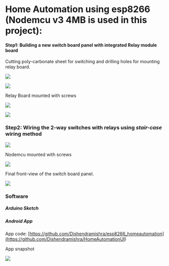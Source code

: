 # **Home Automation using esp8266 (Nodemcu v3 4MB is used in this project):**



#### Step1: Building a new switch board panel with integrated Relay module board

 Cutting poly-carbonate sheet for switching and drilling holes for mounting relay board.

![](./images/1 ) 

![](./images/4 )



Relay Board mounted with screws

![](./images/2 )

![](./images/3 )



### Step2: Wiring the 2-way switches with relays using *stair-case* wiring method

![](./images/5 )



Nodemcu mounted with screws

![](./images/6 )



Final front-view of the switch board panel. 

![](./images/7 )



### Software 

##### Arduino Sketch

[](./esp8266_homeautomation.ino) 



##### Android App

App code: [https://github.com/Dishendramishra/esp8266_homeautomation](<https://github.com/Dishendramishra/HomeAutomationUI>)  

App snapshot

![](./images/app_snapshot )

